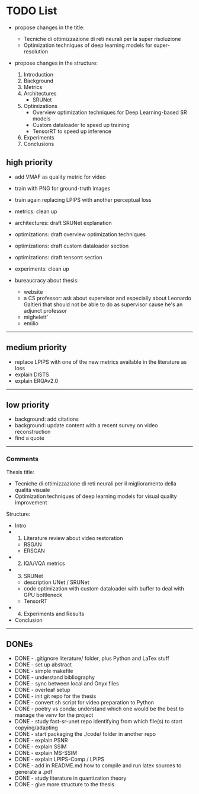 # TODO List

- propose changes in the title:
    - Tecniche di ottimizzazione di reti neurali per la super risoluzione
    - Optimization techniques of deep learning models for super-resolution

- propose changes in the structure:
    1. Introduction
    2. Background
    3. Metrics
    4. Architectures
        - SRUNet
    5. Optimizations
        - Overview optimization techniques for Deep Learning-based SR models
        - Custom dataloader to speed up training
        - TensorRT to speed up inference
    6. Experiments
    7. Conclusions

## high priority
- add VMAF as quality metric for video
- train with PNG for ground-truth images
- train again replacing LPIPS with another perceptual loss

- metrics: clean up
- architectures: draft SRUNet explanation
- optimizations: draft overview optimization techniques
- optimizations: draft custom dataloader section
- optimizations: draft tensorrt section
- experiments: clean up

- bureaucracy about thesis:
    - website
    - a CS professor: ask about supervisor and especially about Leonardo Galtieri
        that should not be able to do as supervisor cause he's an adjunct professor
    - mighelett'
    - emilio

---

## medium priority
- replace LPIPS with one of the new metrics available in the literature as loss
- explain DISTS
- explain ERQAv2.0

---

## low priority
- background: add citations
- background: update content with a recent survey on video reconstruction
- find a quote

---

### Comments

Thesis title:
- Tecniche di ottimizzazione di reti neurali per il miglioramento della qualità visuale
- Optimization techniques of deep learning models for visual quality improvement

Structure:
- Intro
- 1. Literature review about video restoration
    - RSGAN
    - ERSGAN
- 2. IQA/VQA metrics
- 3. SRUNet
    - description UNet / SRUNet
    - code optimization with custom dataloader with buffer to deal with GPU bottleneck
    - TensorRT
- 4. Experiments and Results
- Conclusion

---

## DONEs
- DONE - .gitignore literature/ folder, plus Python and LaTex stuff
- DONE - set up abstract
- DONE - simple makefile
- DONE - understand bibliography
- DONE - sync between local and Onyx files
- DONE - overleaf setup
- DONE - init git repo for the thesis
- DONE - convert sh script for video preparation to Python
- DONE - poetry vs conda: understand which one would be the best to manage the venv for the project
- DONE - study fast-sr-unet repo identifying from which file(s) to start copying/adapting
- DONE - start packaging the ./code/ folder in another repo
- DONE - explain PSNR
- DONE - explain SSIM
- DONE - explain MS-SSIM
- DONE - explain LPIPS-Comp / LPIPS
- DONE - add in README.md how to compile and run latex sources to generate a .pdf
- DONE - study literature in quantization theory
- DONE - give more structure to the thesis

